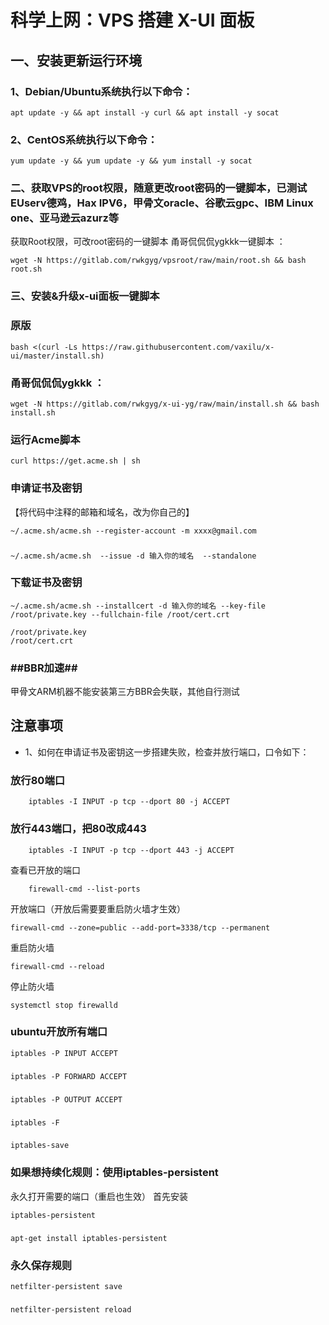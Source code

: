 # 科学上网：VPS 搭建 X-UI 面板

## 一、安装更新运行环境

### 1、Debian/Ubuntu系统执行以下命令：
    
    apt update -y && apt install -y curl && apt install -y socat
     
### 2、CentOS系统执行以下命令：

    yum update -y && yum update -y && yum install -y socat


### 二、获取VPS的root权限，随意更改root密码的一键脚本，已测试EUserv德鸡，Hax IPV6，甲骨文oracle、谷歌云gpc、IBM Linux one、亚马逊云azurz等
获取Root权限，可改root密码的一键脚本
甬哥侃侃侃ygkkk一键脚本 ：

    wget -N https://gitlab.com/rwkgyg/vpsroot/raw/main/root.sh && bash root.sh

### 三、安装&升级x-ui面板一键脚本
###
### 原版
    bash <(curl -Ls https://raw.githubusercontent.com/vaxilu/x-ui/master/install.sh)

### 甬哥侃侃侃ygkkk ：

    wget -N https://gitlab.com/rwkgyg/x-ui-yg/raw/main/install.sh && bash install.sh

### 运行Acme脚本

    curl https://get.acme.sh | sh
    
### 申请证书及密钥
【将代码中注释的邮箱和域名，改为你自己的】

    ~/.acme.sh/acme.sh --register-account -m xxxx@gmail.com
### 
    ~/.acme.sh/acme.sh  --issue -d 输入你的域名  --standalone
    
 ### 下载证书及密钥
 
    ~/.acme.sh/acme.sh --installcert -d 输入你的域名 --key-file /root/private.key --fullchain-file /root/cert.crt
 
    /root/private.key
    /root/cert.crt

### ##BBR加速##
甲骨文ARM机器不能安装第三方BBR会失联，其他自行测试

## 注意事项
- 1、如何在申请证书及密钥这一步搭建失败，检查并放行端口，口令如下：

### 放行80端口

        iptables -I INPUT -p tcp --dport 80 -j ACCEPT
        
### 放行443端口，把80改成443
        
        iptables -I INPUT -p tcp --dport 443 -j ACCEPT


查看已开放的端口

        firewall-cmd --list-ports
            
    
开放端口（开放后需要要重启防火墙才生效）

    firewall-cmd --zone=public --add-port=3338/tcp --permanent
    
重启防火墙

    firewall-cmd --reload
    
停止防火墙

    systemctl stop firewalld

### ubuntu开放所有端口

    iptables -P INPUT ACCEPT
###
    iptables -P FORWARD ACCEPT
###
    iptables -P OUTPUT ACCEPT
###
    iptables -F
###
    iptables-save
###
### 如果想持续化规则：使用iptables-persistent
永久打开需要的端口（重启也生效）
首先安装

    iptables-persistent
###
    apt-get install iptables-persistent

### 永久保存规则

    netfilter-persistent save
###
    netfilter-persistent reload
###
